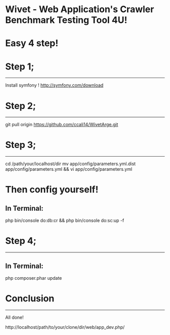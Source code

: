 Wivet - Web Application's Crawler Benchmark Testing Tool 4U!
============================================================

# Easy 4 step!

# Step 1;
--------
Install symfony !
http://symfony.com/download

# Step 2;
--------
git pull origin https://github.com/ccali14/WivetArge.git 

# Step 3;
--------
cd /path/your/localhost/dir
mv app/config/parameters.yml.dist app/config/parameters.yml && vi app/config/parameters.yml 

# Then config yourself!

## In Terminal:
php bin/console do:db:cr && php bin/console do:sc:up -f

# Step 4;
--------
## In Terminal:
php composer.phar update


# Conclusion
--------

All done!

http://localhost/path/to/your/clone/dir/web/app_dev.php/



